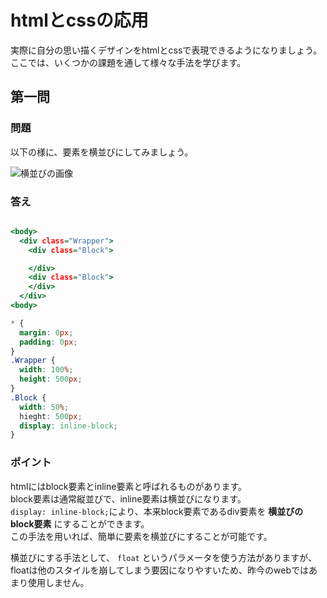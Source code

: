 # htmlとcssの応用

実際に自分の思い描くデザインをhtmlとcssで表現できるようになりましょう。
ここでは、いくつかの課題を通して様々な手法を学びます。

## 第一問

### 問題
以下の様に、要素を横並びにしてみましょう。

![横並びの画像](http://www)

### 答え

``` index.html

<body>
  <div class="Wrapper">
    <div class="Block">

    </div>
    <div class="Block">
    </div>
  </div>
<body>

```

``` master.css
* {
  margin: 0px;
  padding: 0px;
}
.Wrapper {
  width: 100%;
  height: 500px;
}
.Block {
  width: 50%;
  hieght: 500px;
  display: inline-block;
}
```
### ポイント

htmlにはblock要素とinline要素と呼ばれるものがあります。  
block要素は通常縦並びで、inline要素は横並びになります。  
`display: inline-block;`により、本来block要素であるdiv要素を **横並びのblock要素** にすることができます。  
この手法を用いれば、簡単に要素を横並びにすることが可能です。  

横並びにする手法として、 `float` というパラメータを使う方法がありますが、floatは他のスタイルを崩してしまう要因になりやすいため、昨今のwebではあまり使用しません。

